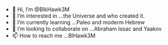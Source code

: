- 👋 Hi, I’m @BlkHawk3M
- 👀 I’m interested in ...the Universe and who created it.
- 🌱 I’m currently learning ...Paleo and moderm Hebrew
- 💞️ I’m looking to collaborate on ...Abraham Issac and Yaakov
- 📫 How to reach me ...BlHawk3M

<!---
BlkHawk3M/BlkHawk3M is a ✨ special ✨ repository because its `README.md` (this file) appears on your GitHub profile.
You can click the Preview link to take a look at your changes.
--->
